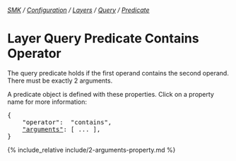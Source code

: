 ###### [SMK](../../../..) / [Configuration](../../..) / [Layers](../..) / [Query](..) / [Predicate](.)

# Layer Query Predicate Contains Operator

The query predicate holds if the first operand contains the second operand.
There must be exactly 2 arguments.

A predicate object is defined with these properties.
Click on a property name for more information:
<pre>
{
    "operator":  "contains",
    <a href="#arguments-property"   >"arguments"</a>: [ ... ],
}
</pre>

{% include_relative include/2-arguments-property.md %}
